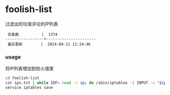 foolish-list
============

过滤出的垃圾评论的IP列表

```
 总条数          |  1374       
-----------------+----------------------
 最后更新        |  2014-09-11 11:24:46     
```

### usage

将IP列表增加到防火墙里

```bash
cd foolish-list
cat ips.txt | while IDF= read -r ip; do /sbin/iptables -I INPUT -s "$ip" -j DROP; done
service iptables save
```

